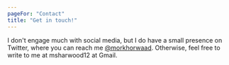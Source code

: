 ```yaml
---
pageFor: "Contact"
title: "Get in touch!"
---
```


I don't engage much with social media, but I do have a small presence on Twitter, where you can reach me [@morkhorwaad](https://twitter.com/morkhorwaad). Otherwise, feel free to write to me at msharwood12 at Gmail. 